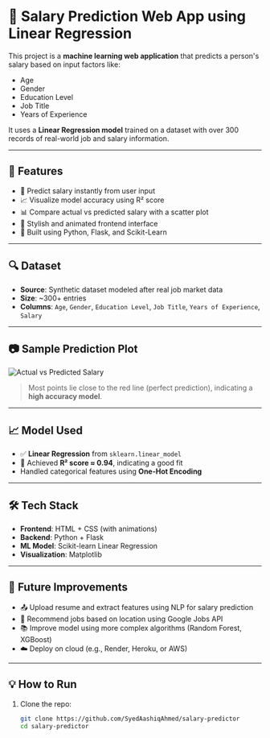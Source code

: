 # 💼 Salary Prediction Web App using Linear Regression

This project is a **machine learning web application** that predicts a person's salary based on input factors like:

- Age  
- Gender  
- Education Level  
- Job Title  
- Years of Experience  

It uses a **Linear Regression model** trained on a dataset with over 300 records of real-world job and salary information.

---

## 🚀 Features

- 🔢 Predict salary instantly from user input  
- 📈 Visualize model accuracy using R² score  
- 📊 Compare actual vs predicted salary with a scatter plot  
- 🎨 Stylish and animated frontend interface  
- 🧠 Built using Python, Flask, and Scikit-Learn  

---

## 🔍 Dataset

- **Source**: Synthetic dataset modeled after real job market data  
- **Size**: ~300+ entries  
- **Columns**: `Age`, `Gender`, `Education Level`, `Job Title`, `Years of Experience`, `Salary`

---

## 📷 Sample Prediction Plot

![Actual vs Predicted Salary](./static/salary_plot.png)

> Most points lie close to the red line (perfect prediction), indicating a **high accuracy model**.

---

## 📈 Model Used

- ✅ **Linear Regression** from `sklearn.linear_model`
- 🎯 Achieved **R² score ≈ 0.94**, indicating a good fit  
- Handled categorical features using **One-Hot Encoding**

---

## 🛠️ Tech Stack

- **Frontend**: HTML + CSS (with animations)
- **Backend**: Python + Flask
- **ML Model**: Scikit-learn Linear Regression
- **Visualization**: Matplotlib

---

## 🔮 Future Improvements

- 📤 Upload resume and extract features using NLP for salary prediction  
- 📍 Recommend jobs based on location using Google Jobs API  
- 📚 Improve model using more complex algorithms (Random Forest, XGBoost)  
- ☁️ Deploy on cloud (e.g., Render, Heroku, or AWS)

---

## 💡 How to Run

1. Clone the repo:
   ```bash
   git clone https://github.com/SyedAashiqAhmed/salary-predictor
   cd salary-predictor
